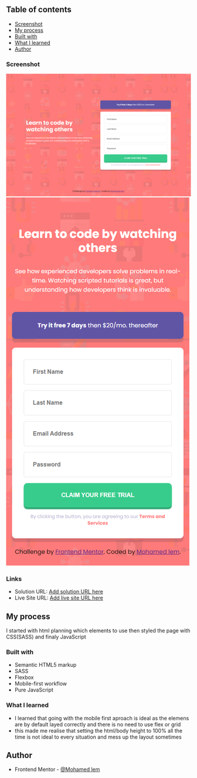 ## Table of contents

- [Screenshot](#screenshot)
- [My process](#my-process)
- [Built with](#built-with)
- [What I learned](#what-i-learned)
- [Author](#author)

### Screenshot

![Desktop](./images/desktop_layout.png)
![Mobile](./images/mobile_layout.png)

### Links

- Solution URL: [Add solution URL here](https://your-solution-url.com)
- Live Site URL: [Add live site URL here](https://your-live-site-url.com)

## My process

I started with html planning which elements to use then styled the page with CSS(SASS) and finaly JavaScript

### Built with

- Semantic HTML5 markup
- SASS
- Flexbox
- Mobile-first workflow
- Pure JavaScript

### What I learned

- I learned that going with the mobile first aproach is ideal as the elemens are by default layed correctly and there is no need to use flex or grid
- this made me realise that setting the html/body height to 100% all the time is not ideal to every situation and mess up the layout sometimes

## Author

- Frontend Mentor - [@Mohamed lem](https://www.frontendmentor.io/profile/MedtheVorg)
